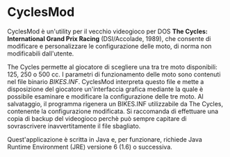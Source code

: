 CyclesMod
=========

CyclesMod &egrave; un'utility per il vecchio videogioco per DOS **The Cycles: International Grand Prix Racing** (DSI/Accolade, 1989), che consente di modificare e personalizzare le configurazione delle moto, di norma non modificabili dall'utente.

The Cycles permette al giocatore di scegliere una tra tre moto disponibili: 125, 250 o 500 cc. I parametri di funzionamento delle moto sono contenuti nel file binario *BIKES.INF*. CyclesMod interpreta questo file e mette a disposizione del giocatore un'interfaccia grafica mediante la quale &egrave; possibile esaminare e modificare la configurazione delle tre moto. Al salvataggio, il programma rigenera un BIKES.INF utilizzabile da The Cycles, contenente la configurazione modificata. Si raccomanda di effettuare una copia di backup del videogioco perch&egrave; pu&ograve; sempre capitare di sovrascrivere inavvertitamente il file sbagliato.

Quest'applicazione &egrave; scritta in Java e, per funzionare, richiede Java Runtime Environment (JRE) versione 6 (1.6) o successiva.
